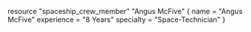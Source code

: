 resource "spaceship_crew_member" "Angus McFive" {
  name        = "Angus McFive"
  experience  = "8 Years"
  specialty   = "Space-Technician"
}